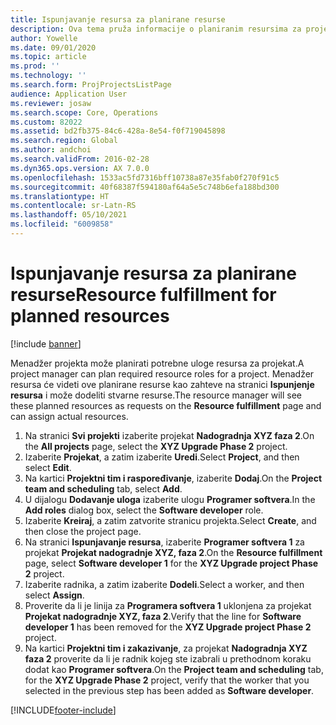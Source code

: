 ```yaml
---
title: Ispunjavanje resursa za planirane resurse
description: Ova tema pruža informacije o planiranim resursima za projekat.
author: Yowelle
ms.date: 09/01/2020
ms.topic: article
ms.prod: ''
ms.technology: ''
ms.search.form: ProjProjectsListPage
audience: Application User
ms.reviewer: josaw
ms.search.scope: Core, Operations
ms.custom: 82022
ms.assetid: bd2fb375-84c6-428a-8e54-f0f719045898
ms.search.region: Global
ms.author: andchoi
ms.search.validFrom: 2016-02-28
ms.dyn365.ops.version: AX 7.0.0
ms.openlocfilehash: 1533ac5fd7316bff10738a87e35fab0f270f91c5
ms.sourcegitcommit: 40f68387f594180af64a5e5c748b6efa188bd300
ms.translationtype: HT
ms.contentlocale: sr-Latn-RS
ms.lasthandoff: 05/10/2021
ms.locfileid: "6009858"
---
```

# <a name="resource-fulfillment-for-planned-resources"></a><span data-ttu-id="f6350-103">Ispunjavanje resursa za planirane resurse</span><span class="sxs-lookup"><span data-stu-id="f6350-103">Resource fulfillment for planned resources</span></span>

[!include [banner](../includes/banner.md)]

<span data-ttu-id="f6350-104">Menadžer projekta može planirati potrebne uloge resursa za projekat.</span><span class="sxs-lookup"><span data-stu-id="f6350-104">A project manager can plan required resource roles for a project.</span></span> <span data-ttu-id="f6350-105">Menadžer resursa će videti ove planirane resurse kao zahteve na stranici **Ispunjenje resursa** i može dodeliti stvarne resurse.</span><span class="sxs-lookup"><span data-stu-id="f6350-105">The resource manager will see these planned resources as requests on the **Resource fulfillment** page and can assign actual resources.</span></span>

1. <span data-ttu-id="f6350-106">Na stranici **Svi projekti** izaberite projekat **Nadogradnja XYZ faza 2**.</span><span class="sxs-lookup"><span data-stu-id="f6350-106">On the **All projects** page, select the **XYZ Upgrade Phase 2** project.</span></span>
2. <span data-ttu-id="f6350-107">Izaberite **Projekat**, a zatim izaberite **Uredi**.</span><span class="sxs-lookup"><span data-stu-id="f6350-107">Select **Project**, and then select **Edit**.</span></span>
3. <span data-ttu-id="f6350-108">Na kartici **Projektni tim i raspoređivanje**, izaberite **Dodaj**.</span><span class="sxs-lookup"><span data-stu-id="f6350-108">On the **Project team and scheduling** tab, select **Add**.</span></span>
4. <span data-ttu-id="f6350-109">U dijalogu **Dodavanje uloga** izaberite ulogu **Programer softvera**.</span><span class="sxs-lookup"><span data-stu-id="f6350-109">In the **Add roles** dialog box, select the **Software developer** role.</span></span>
5. <span data-ttu-id="f6350-110">Izaberite **Kreiraj**, a zatim zatvorite stranicu projekta.</span><span class="sxs-lookup"><span data-stu-id="f6350-110">Select **Create**, and then close the project page.</span></span>
6. <span data-ttu-id="f6350-111">Na stranici **Ispunjavanje resursa**, izaberite **Programer softvera 1** za projekat **Projekat nadogradnje XYZ, faza 2**.</span><span class="sxs-lookup"><span data-stu-id="f6350-111">On the **Resource fulfillment** page, select **Software developer 1** for the **XYZ Upgrade project Phase 2** project.</span></span>
7. <span data-ttu-id="f6350-112">Izaberite radnika, a zatim izaberite **Dodeli**.</span><span class="sxs-lookup"><span data-stu-id="f6350-112">Select a worker, and then select **Assign**.</span></span>
8. <span data-ttu-id="f6350-113">Proverite da li je linija za **Programera softvera 1** uklonjena za projekat **Projekat nadogradnje XYZ, faza 2**.</span><span class="sxs-lookup"><span data-stu-id="f6350-113">Verify that the line for **Software developer 1** has been removed for the **XYZ Upgrade project Phase 2** project.</span></span>
9. <span data-ttu-id="f6350-114">Na kartici **Projektni tim i zakazivanje**, za projekat **Nadogradnja XYZ faza 2** proverite da li je radnik kojeg ste izabrali u prethodnom koraku dodat kao **Programer softvera**.</span><span class="sxs-lookup"><span data-stu-id="f6350-114">On the **Project team and scheduling** tab, for the **XYZ Upgrade Phase 2** project, verify that the worker that you selected in the previous step has been added as **Software developer**.</span></span>


[!INCLUDE[footer-include](../includes/footer-banner.md)]